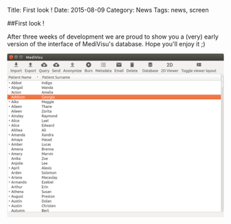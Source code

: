 Title: First look !
Date: 2015-08-09
Category: News
Tags: news, screen

##First look !

After three weeks of development we are proud to show you a (very) early version of the interface of MediVisu's database. Hope you'll enjoy it ;)

![database](../image/First_Look.png)
